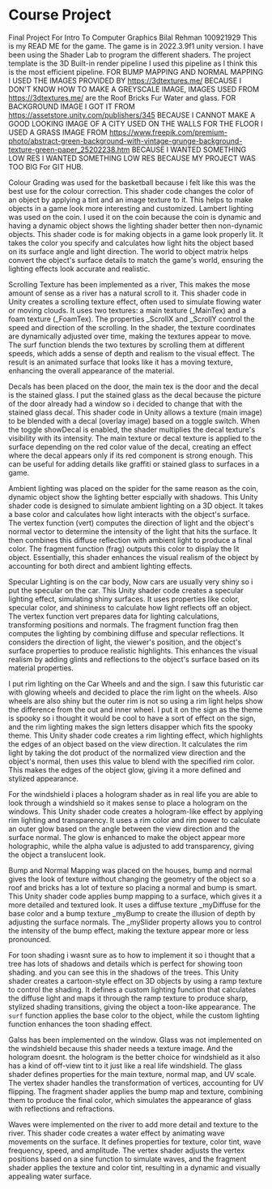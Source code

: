 # Course Project
Final Project For Intro To Computer Graphics Bilal Rehman 100921929 This is my READ ME for the game. The game is in 2022.3.9f1 unity version. I have been using the Shader Lab to program the different shaders. The project template is the 3D Built-in render pipeline I used this pipeline as I think this is the most efficient pipeline. FOR BUMP MAPPING AND NORMAL MAPPING I USED THE IMAGES PROVIDED BY https://3dtextures.me/ BECAUSE I DON'T KNOW HOW TO MAKE A GREYSCALE IMAGE, IMAGES USED FROM https://3dtextures.me/ are the Roof Bricks Fur Water and glass. FOR BACKGROUND IMAGE I GOT IT FROM https://assetstore.unity.com/publishers/345 BECAUSE I CANNOT MAKE A GOOD LOOKING IMAGE OF A CITY USED ON THE WALLS FOR THE FLOOR I USED A GRASS IMAGE FROM https://www.freepik.com/premium-photo/abstract-green-background-with-vintage-grunge-background-texture-green-paper_25202238.htm BECAUSE I WANTED SOMETHING LOW RES I WANTED SOMETHING LOW RES BECAUSE MY PROJECT WAS TOO BIG For GIT HUB. 

Colour Grading was used for the basketball because i felt like this was the best use for the colour correction. This shader code changes the color of an object by applying a tint and an image texture to it. This helps to make objects in a game look more interesting and customized. Lambert lighting was used on the coin. I used it on the coin because the coin is dynamic and having a dynamic object shows the lighting shader better then non-dynamic objects. This shader code is for making objects in a game look properly lit. It takes the color you specify and calculates how light hits the object based on its surface angle and light direction. The world to object matrix helps convert the object's surface details to match the game's world, ensuring the lighting effects look accurate and realistic. 

Scrolling Texture has been implemented as a river, This makes the mose amount of sense as a river has a natural scroll to it. This shader code in Unity creates a scrolling texture effect, often used to simulate flowing water or moving clouds. It uses two textures: a main texture (_MainTex) and a foam texture (_FoamTex). The properties _ScrollX and _ScrollY control the speed and direction of the scrolling. In the shader, the texture coordinates are dynamically adjusted over time, making the textures appear to move. The surf function blends the two textures by scrolling them at different speeds, which adds a sense of depth and realism to the visual effect. The result is an animated surface that looks like it has a moving texture, enhancing the overall appearance of the material. 

Decals has been placed on the door, the main tex is the door and the decal is the stained glass. I put the stained glass as the decal because the picture of the door already had a window so i decided to change that with the stained glass decal. This shader code in Unity allows a texture (main image) to be blended with a decal (overlay image) based on a toggle switch. When the toggle showDecal is enabled, the shader multiplies the decal texture's visibility with its intensity. The main texture or decal texture is applied to the surface depending on the red color value of the decal, creating an effect where the decal appears only if its red component is strong enough. This can be useful for adding details like graffiti or stained glass to surfaces in a game.

Ambient lighting was placed on the spider for the same reason as the coin, dynamic object show the lighting better espcially with shadows. This Unity shader code is designed to simulate ambient lighting on a 3D object. It takes a base color and calculates how light interacts with the object's surface. The vertex function (vert) computes the direction of light and the object's normal vector to determine the intensity of the light that hits the surface. It then combines this diffuse reflection with ambient light to produce a final color. The fragment function (frag) outputs this color to display the lit object. Essentially, this shader enhances the visual realism of the object by accounting for both direct and ambient lighting effects. 

Specular Lighting is on the car body, Now cars are usually very shiny so i put the specular on the car. This Unity shader code creates a specular lighting effect, simulating shiny surfaces. It uses properties like color, specular color, and shininess to calculate how light reflects off an object. The vertex function vert prepares data for lighting calculations, transforming positions and normals. The fragment function frag then computes the lighting by combining diffuse and specular reflections. It considers the direction of light, the viewer's position, and the object's surface properties to produce realistic highlights. This enhances the visual realism by adding glints and reflections to the object's surface based on its material properties. 

I put rim lighting on the Car Wheels and and the sign. I saw this futuristic car with glowing wheels and decided to place the rim light on the wheels. Also wheels are also shiny but the outer rim is not so using a rim light helps show the difference from the out and inner wheel. I put it on the sign as the theme is spooky so i thought it would be cool to have a sort of effect on the sign, and the rim lighting makes the sign letters disapper which fits the spooky theme. This Unity shader code creates a rim lighting effect, which highlights the edges of an object based on the view direction. It calculates the rim light by taking the dot product of the normalized view direction and the object's normal, then uses this value to blend with the specified rim color. This makes the edges of the object glow, giving it a more defined and stylized appearance. 

For the windshield i places a hologram shader as in real life you are able to look through a windshield so it makes sense to place a hologram on the windows. This Unity shader code creates a hologram-like effect by applying rim lighting and transparency. It uses a rim color and rim power to calculate an outer glow based on the angle between the view direction and the surface normal. The glow is enhanced to make the object appear more holographic, while the alpha value is adjusted to add transparency, giving the object a translucent look. 

Bump and Normal Mapping was placed on the houses, bump and normal gives the look of texture without changing the geometry of the object so a roof and bricks has a lot of texture so placing a normal and bump is smart. This Unity shader code applies bump mapping to a surface, which gives it a more detailed and textured look. It uses a diffuse texture _myDiffuse for the base color and a bump texture _myBump to create the illusion of depth by adjusting the surface normals. The _mySlider property allows you to control the intensity of the bump effect, making the texture appear more or less pronounced. 

For toon shading i wasnt sure as to how to implement it so i thought that a tree has lots of shadows and details which is perfect for showing toon shading. and you can see this in the shadows of the trees. This Unity shader creates a cartoon-style effect on 3D objects by using a ramp texture to control the shading. It defines a custom lighting function that calculates the diffuse light and maps it through the ramp texture to produce sharp, stylized shading transitions, giving the object a toon-like appearance. The `surf` function applies the base color to the object, while the custom lighting function enhances the toon shading effect.

Galss has been implemented on the window. Glass was not implemented on the windshield because this shader needs a texture image. And the hologram doesnt. the hologram is the better choice for windshield as it also has a kind of off-view tint to it just like a real life windshield. The glass shader defines properties for the main texture, normal map, and UV scale. The vertex shader handles the transformation of vertices, accounting for UV flipping. The fragment shader applies the bump map and texture, combining them to produce the final color, which simulates the appearance of glass with reflections and refractions.

Waves were implemented on the river to add more detail and texture to the river. This shader code creates a water effect by animating wave movements on the surface. It defines properties for texture, color tint, wave frequency, speed, and amplitude. The vertex shader adjusts the vertex positions based on a sine function to simulate waves, and the fragment shader applies the texture and color tint, resulting in a dynamic and visually appealing water surface.
